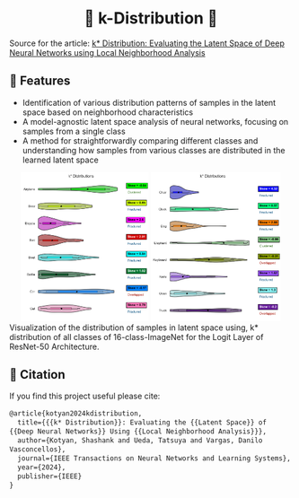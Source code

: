 <div align="center">

# **🎏 k-Distribution 🎏**

</div>

Source for the article: [k* Distribution: Evaluating the Latent Space of Deep Neural Networks using Local Neighborhood Analysis](https://ieeexplore.ieee.org/document/10680459)

## 🌟 Features

- Identification of various distribution patterns of samples in the latent space based on neighborhood characteristics
- A model-agnostic latent space analysis of neural networks, focusing on samples from a single class
- A method for straightforwardly comparing different classes and understanding how samples from various classes are distributed in the learned latent space

<div align="center">
    <img src="./assets/ResNet-IN-IN_16-Base-Test-distribution-1.png" alt="" width="45%", style="background-color:white">
    <img src="./assets/ResNet-IN-IN_16-Base-Test-distribution-2.png" alt="" width="45.72%", style="background-color:white">
</div>
Visualization of the distribution of samples in latent space using, k* distribution of all classes of 16-class-ImageNet for the Logit Layer of ResNet-50 Architecture.

## 📝 Citation

If you find this project useful please cite:

```
@article{kotyan2024kdistribution,
  title={{{k* Distribution}}: Evaluating the {{Latent Space}} of {{Deep Neural Networks}} Using {{Local Neighborhood Analysis}}},
  author={Kotyan, Shashank and Ueda, Tatsuya and Vargas, Danilo Vasconcellos},
  journal={IEEE Transactions on Neural Networks and Learning Systems},
  year={2024},
  publisher={IEEE}
}
```
